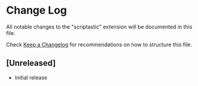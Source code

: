 # Change Log

All notable changes to the "scriptastic" extension will be documented in this file.

Check [Keep a Changelog](http://keepachangelog.com/) for recommendations on how to structure this file.

## [Unreleased]

- Initial release